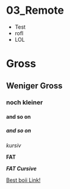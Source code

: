 # 03_Remote

- Test
- rofl
- LOL
  
# Gross
## Weniger Gross
### noch kleiner
#### and so on
##### and so on

*kursiv*

**FAT**

***FAT Cursive***

[Best boii Link!](twitch.tv/shake3003)

